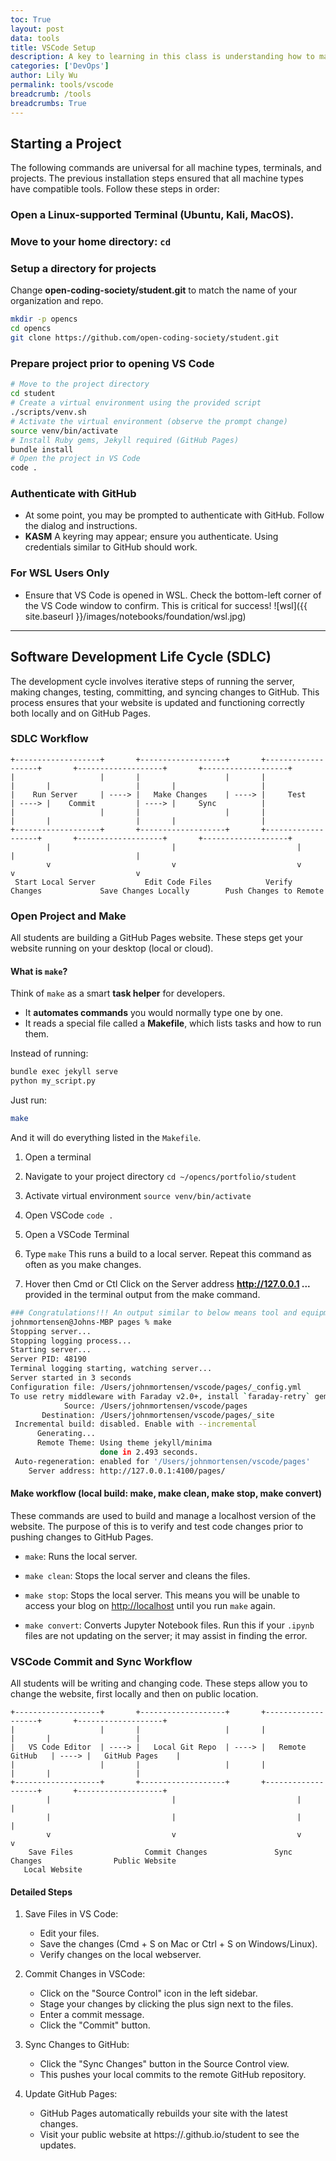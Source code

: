 ```yaml
---
toc: True
layout: post
data: tools
title: VSCode Setup 
description: A key to learning in this class is understanding how to make a GitHub Pages project.  This guide will setup and run the project.  At the end, you will have a student Website that can be used for blogging classroom learnings and progress.
categories: ['DevOps']
author: Lily Wu
permalink: tools/vscode
breadcrumb: /tools 
breadcrumbs: True 
---
```


## Starting a Project

The following commands are universal for all machine types, terminals, and projects. The previous installation steps ensured that all machine types have compatible tools. Follow these steps in order:

### Open a Linux-supported Terminal (Ubuntu, Kali, MacOS).

### Move to your home directory: `cd`

### Setup a directory for projects 

Change **open-coding-society/student.git** to match the name of your organization and repo.

   ```bash
   mkdir -p opencs
   cd opencs 
   git clone https://github.com/open-coding-society/student.git
   ```

### Prepare project prior to opening VS Code

   ```bash
   # Move to the project directory
   cd student
   # Create a virtual environment using the provided script
   ./scripts/venv.sh
   # Activate the virtual environment (observe the prompt change)
   source venv/bin/activate
   # Install Ruby gems, Jekyll required (GitHub Pages)
   bundle install
   # Open the project in VS Code
   code .
   ```

### Authenticate with GitHub

* At some point, you may be prompted to authenticate with GitHub. Follow the dialog and instructions.
* **KASM** A keyring may appear; ensure you authenticate. Using credentials similar to GitHub should work.

### For WSL Users Only

* Ensure that VS Code is opened in WSL. Check the bottom-left corner of the VS Code window to confirm. This is critical for success!
   ![wsl]({{ site.baseurl }}/images/notebooks/foundation/wsl.jpg)

---

## Software Development Life Cycle (SDLC)

The development cycle involves iterative steps of running the server, making changes, testing, committing, and syncing changes to GitHub. This process ensures that your website is updated and functioning correctly both locally and on GitHub Pages.

### SDLC Workflow

```text
+-------------------+       +-------------------+       +-------------------+       +-------------------+       +-------------------+
|                   |       |                   |       |                   |       |                   |       |                   |
|    Run Server     | ----> |   Make Changes    | ----> |     Test          | ----> |    Commit         | ----> |     Sync          |
|                   |       |                   |       |                   |       |                   |       |                   |
+-------------------+       +-------------------+       +-------------------+       +-------------------+       +-------------------+
        |                           |                           |                           |                           |
        v                           v                           v                           v                           v
 Start Local Server           Edit Code Files            Verify Changes             Save Changes Locally        Push Changes to Remote
```

### Open Project and Make

All students are building a GitHub Pages website.  These steps get your website running on your desktop (local or cloud).

#### What is `make`?

Think of `make` as a smart **task helper** for developers.

* It **automates commands** you would normally type one by one.
* It reads a special file called a **Makefile**, which lists tasks and how to run them.  

Instead of running:

```bash
bundle exec jekyll serve
python my_script.py
```

Just run:

```bash
make
```

And it will do everything listed in the `Makefile`.

1. Open a terminal

2. Navigate to your project directory `cd ~/opencs/portfolio/student`

3. Activate virtual environment `source venv/bin/activate`

4. Open VSCode `code .`

5. Open a VSCode Terminal

6. Type `make` This runs a build to a local server. Repeat this command as often as you make changes.

7. Hover then Cmd or Ctl Click on the Server address **<http://127.0.0.1> ...** provided in the terminal output from the make command.

```bash
### Congratulations!!! An output similar to below means tool and equipment success ###
johnmortensen@Johns-MBP pages % make
Stopping server...
Stopping logging process...
Starting server...
Server PID: 48190
Terminal logging starting, watching server...
Server started in 3 seconds
Configuration file: /Users/johnmortensen/vscode/pages/_config.yml
To use retry middleware with Faraday v2.0+, install `faraday-retry` gem
            Source: /Users/johnmortensen/vscode/pages
       Destination: /Users/johnmortensen/vscode/pages/_site
 Incremental build: disabled. Enable with --incremental
      Generating... 
      Remote Theme: Using theme jekyll/minima
                    done in 2.493 seconds.
 Auto-regeneration: enabled for '/Users/johnmortensen/vscode/pages'
    Server address: http://127.0.0.1:4100/pages/
```

#### Make workflow (local build: make, make clean, make stop, make convert)

These commands are used to build and manage a localhost version of the website. The purpose of this is to verify and test code changes prior to pushing changes to GitHub Pages.

* `make`: Runs the local server.

* `make clean`: Stops the local server and cleans the files.

* `make stop`: Stops the local server. This means you will be unable to access your blog on <http://localhost> until you run `make` again.

* `make convert`: Converts Jupyter Notebook files. Run this if your `.ipynb` files are not updating on the server; it may assist in finding the error.

### VSCode Commit and Sync Workflow

All students will be writing and changing code.  These steps allow you to change the website, first locally and then on public location.

```text
+-------------------+       +-------------------+       +-------------------+       +-------------------+
|                   |       |                   |       |                   |       |                   |
|   VS Code Editor  | ----> |   Local Git Repo  | ----> |   Remote GitHub   | ----> |   GitHub Pages    |
|                   |       |                   |       |                   |       |                   |
+-------------------+       +-------------------+       +-------------------+       +-------------------+
        |                           |                           |                           |
        |                           |                           |                           |
        v                           v                           v                           v
    Save Files                Commit Changes               Sync Changes                Public Website
   Local Website
```

#### Detailed Steps

1. Save Files in VS Code:

   * Edit your files.
   * Save the changes (Cmd + S on Mac or Ctrl + S on Windows/Linux).
   * Verify changes on the local webserver.

2. Commit Changes in VSCode:

   * Click on the "Source Control" icon in the left sidebar.
   * Stage your changes by clicking the plus sign next to the files.
   * Enter a commit message.
   * Click the "Commit" button.

3. Sync Changes to GitHub:

   * Click the "Sync Changes" button in the Source Control view.
   * This pushes your local commits to the remote GitHub repository.

4. Update GitHub Pages:

   * GitHub Pages automatically rebuilds your site with the latest changes.
   * Visit your public website at https://<yourGitHubID>.github.io/student to see the updates.
